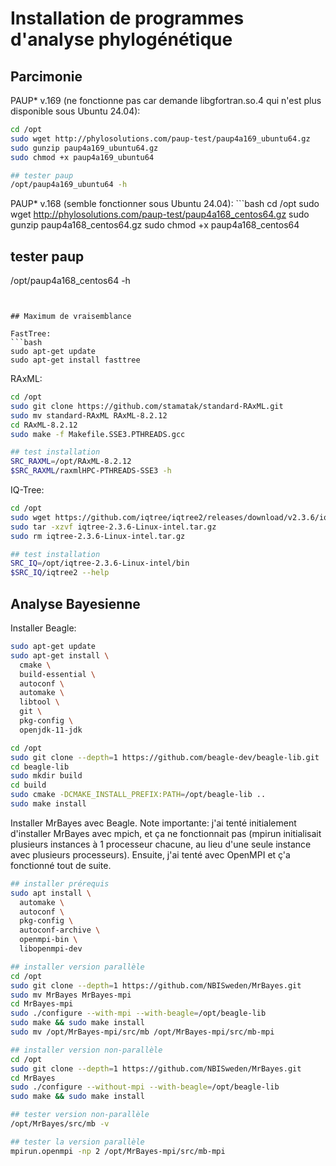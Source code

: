 # Installation de programmes d'analyse phylogénétique

## Parcimonie

PAUP\* v.169 (ne fonctionne pas car demande libgfortran.so.4 qui n'est plus disponible sous Ubuntu 
24.04):  
```bash
cd /opt
sudo wget http://phylosolutions.com/paup-test/paup4a169_ubuntu64.gz
sudo gunzip paup4a169_ubuntu64.gz
sudo chmod +x paup4a169_ubuntu64

## tester paup
/opt/paup4a169_ubuntu64 -h

```

PAUP\* v.168 (semble fonctionner sous Ubuntu 24.04):  ```bash
cd /opt
sudo wget http://phylosolutions.com/paup-test/paup4a168_centos64.gz
sudo gunzip paup4a168_centos64.gz
sudo chmod +x paup4a168_centos64

## tester paup
/opt/paup4a168_centos64 -h

```


## Maximum de vraisemblance

FastTree:
```bash
sudo apt-get update
sudo apt-get install fasttree

```

RAxML:
```bash
cd /opt
sudo git clone https://github.com/stamatak/standard-RAxML.git
sudo mv standard-RAxML RAxML-8.2.12
cd RAxML-8.2.12
sudo make -f Makefile.SSE3.PTHREADS.gcc

## test installation
SRC_RAXML=/opt/RAxML-8.2.12
$SRC_RAXML/raxmlHPC-PTHREADS-SSE3 -h

```

IQ-Tree:  
```bash
cd /opt
sudo wget https://github.com/iqtree/iqtree2/releases/download/v2.3.6/iqtree-2.3.6-Linux-intel.tar.gz
sudo tar -xzvf iqtree-2.3.6-Linux-intel.tar.gz
sudo rm iqtree-2.3.6-Linux-intel.tar.gz

## test installation
SRC_IQ=/opt/iqtree-2.3.6-Linux-intel/bin
$SRC_IQ/iqtree2 --help

```

## Analyse Bayesienne

Installer Beagle:  
```bash
sudo apt-get update
sudo apt-get install \
  cmake \
  build-essential \
  autoconf \
  automake \
  libtool \
  git \
  pkg-config \
  openjdk-11-jdk

cd /opt
sudo git clone --depth=1 https://github.com/beagle-dev/beagle-lib.git
cd beagle-lib
sudo mkdir build
cd build
sudo cmake -DCMAKE_INSTALL_PREFIX:PATH=/opt/beagle-lib ..
sudo make install

```

Installer MrBayes avec Beagle. Note importante: j'ai tenté initialement d'installer MrBayes 
avec mpich, et ça ne fonctionnait pas (mpirun initialisait plusieurs instances à 1 processeur 
chacune, au lieu d'une seule instance avec plusieurs processeurs). Ensuite, j'ai tenté avec 
OpenMPI et ç'a fonctionné tout de suite.  
```bash
## installer prérequis
sudo apt install \
  automake \
  autoconf \
  pkg-config \
  autoconf-archive \
  openmpi-bin \
  libopenmpi-dev

## installer version parallèle
cd /opt
sudo git clone --depth=1 https://github.com/NBISweden/MrBayes.git
sudo mv MrBayes MrBayes-mpi
cd MrBayes-mpi
sudo ./configure --with-mpi --with-beagle=/opt/beagle-lib
sudo make && sudo make install
sudo mv /opt/MrBayes-mpi/src/mb /opt/MrBayes-mpi/src/mb-mpi

## installer version non-parallèle
cd /opt
sudo git clone --depth=1 https://github.com/NBISweden/MrBayes.git
cd MrBayes
sudo ./configure --without-mpi --with-beagle=/opt/beagle-lib
sudo make && sudo make install

## tester version non-parallèle
/opt/MrBayes/src/mb -v

## tester la version parallèle
mpirun.openmpi -np 2 /opt/MrBayes-mpi/src/mb-mpi

```
